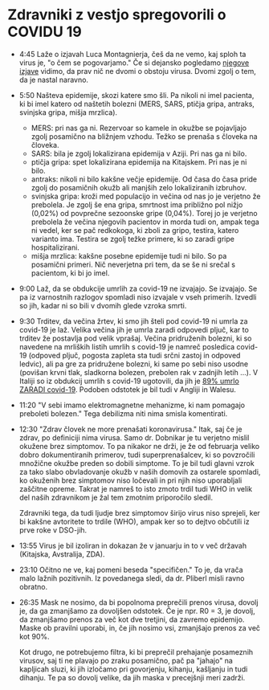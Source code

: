 # Zdravniki z vestjo spregovorili o COVIDU 19

- 4:45 Laže o izjavah Luca Montagnierja, češ da ne vemo, kaj sploh ta virus je,
  "o čem se pogovarjamo." Če si dejansko pogledamo [njegove izjave](https://www.youtube.com/watch?v=durcHyxpFT4)
  vidimo, da prav nič ne dvomi o obstoju virusa. Dvomi zgolj o tem, da je nastal
  naravno.

- 5:50 Našteva epidemije, skozi katere smo šli. Pa nikoli ni imel pacienta, ki
  bi imel katero od naštetih bolezni (MERS, SARS, ptičja gripa, antraks,
  svinjska gripa, mišja mrzlica).
  - MERS: pri nas ga ni. Rezervoar so kamele in okužbe se pojavljajo zgolj
    posamično na bližnjem vzhodu. Težko se prenaša s človeka na človeka.
  - SARS: bila je zgolj lokalizirana epidemija v Aziji. Pri nas ga ni bilo.
  - ptičja gripa: spet lokalizirana epidemija na Kitajskem. Pri nas je ni bilo.
  - antraks: nikoli ni bilo kakšne večje epidemije. Od časa do časa pride zgolj
    do posamičnih okužb ali manjših zelo lokaliziranih izbruhov.
  - svinjska gripa: kroži med populacijo in večina od nas jo je verjetno že
    prebolela. Je zgolj še ena gripa, smrtnost ima približno pol nižjo (0,02%)
    od povprečne sezoonske gripe (0,04%). Torej jo je verjetno prebolela že
    večina njegovih pacientov in morda tudi on, ampak tega ni vedel, ker se pač
    redkokoga, ki zboli za gripo, testira, katero varianto ima. Testira se zgolj
    težke primere, ki so zaradi gripe hospitalizirani.
  - mišja mrzlica: kakšne posebne epidemije tudi ni bilo. So pa posamični
    primeri. Nič neverjetna pri tem, da se še ni srečal s pacientom, ki bi jo
    imel.

- 9:00 Laž, da se obdukcije umrlih za covid-19 ne izvajajo. Se izvajajo. Se pa
  iz varnostnih razlogov spomladi niso izvajale v vseh primerih. Izvedli so jih,
  kadar ni so bili v dvomih glede vzroka smrti.

- 9:30 Trditev, da večina žrtev, ki smo jih šteli pod covid-19 ni umrla za
  covid-19 je laž. Velika večina jih je umrla zaradi odpovedi pljuč, kar to
  trditev že postavlja pod velik vprašaj. Večina pridruženih bolezni, ki so
  navedene na mrliških listih umrlih s covid-19 je namreč posledica covid-19
  (odpoved pljuč, pogosta zapleta sta tudi srčni zastoj in odpoved ledvic), ali
  pa gre za pridružene bolezni, ki same po sebi niso usodne (povišan krvni tlak,
  sladkorna bolezen, prebolen rak v zadnjih letih ...).
  V Italiji so iz obdukcij umrlih s covid-19 ugotovili, da jih je [89% umrlo
  ZARADI covid-19](https://www.reuters.com/article/us-health-coronavirus-italy-study-idUSKCN24H2VZ).
  Podoben odstotek je bil tudi v Angliji in Walesu.

- 11:20 "V sebi imamo elektromagnetne mehanizme, ki nam pomagajo preboleti
  bolezen." Tega debilizma niti nima smisla komentirati.

- 12:30 "Zdrav človek ne more prenašati koronavirusa." Itak, saj če je zdrav,
  po definiciji nima virusa. Samo dr. Dobnikar je tu verjetno mislil okužene
  brez simptomov. To pa nikakor ne drži, je že od februarja veliko dobro
  dokumentiranih primerov, tudi superprenašalcev, ki so povzročili množične
  okužbe preden so dobili simptome. To je bil tudi glavni vzrok za tako slabo
  obvladovanje okužb v naših domovih za ostarele spomladi, ko okuženih brez
  simptomov niso ločevali in pri njih niso uporabljali zaščitne opreme. Takrat
  je namreš to isto zmoto trdil tudi WHO in velik del naših zdravnikom je žal
  tem zmotnim priporočilo sledil.

  Zdravniki tega, da tudi ljudje brez simptomov širijo virus niso sprejeli, ker
  bi kakšne avtoritete to trdile (WHO), ampak ker so to dejtvo občutili iz prve
  roke v DSO-jih.

- 13:55 Virus je bil izoliran in dokazan že v januarju in to v več državah
  (Kitajska, Avstralija, ZDA).

- 23:10 Očitno ne ve, kaj pomeni beseda "specifičen." To je, da vrača malo
  lažnih pozitivnih. Iz povedanega sledi, da dr. Pliberl misli ravno obratno.

- 26:35 Mask ne nosimo, da bi popolnoma preprečili prenos virusa, dovolj je, da
  ga zmanjšamo za dovoljšen odstotek. Če je npr. R0 = 3, je dovolj, da zmanjšamo
  prenos za več kot dve tretjini, da zavremo epidemijo. Maske ob pravilni
  uporabi, in, če jih nosimo vsi, zmanjšajo prenos za več kot 90%.

  Kot drugo, ne potrebujemo filtra, ki bi preprečil prehajanje posameznih
  virusov, saj ti ne plavajo po zraku posamično, pač pa "jahajo" na kapljicah
  sluzi, ki jih izločamo pri govorjenju, kihanju, kašljanju in tudi dihanju. Te
  pa so dovolj velike, da jih maska v precejšnji meri zadrži.
